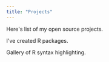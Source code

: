 ```yaml
---
title: "Projects"
---
```


Here's list of my open source projects.

I've created R packages.

Gallery of R syntax highlighting.
